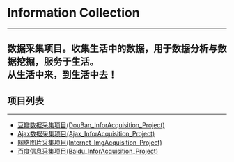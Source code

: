 # Information Collection
---
数据采集项目。收集生活中的数据，用于数据分析与数据挖掘，服务于生活。  
从生活中来，到生活中去！
---
## 项目列表
---
+ [豆瓣数据采集项目(DouBan_InforAcquisition_Project)](https://github.com/snailzzw/InforCollection/tree/master/DouBan_InforAcquisition_Project)
+ [Ajax数据采集项目(Ajax_InforAcquisition_Project)](https://github.com/snailzzw/InforCollection/tree/master/Ajax_InforAcquisition_Project)
+ [网络图片采集项目(Internet_ImgAcquisition_Project)](https://github.com/snailzzw/InforCollection/tree/master/Internet_ImgAcquisition_Project)
+ [百度信息采集项目(Baidu_InforAcquisition_Project)](https://github.com/snailzzw/InforCollection/tree/master/Baidu_InforAcquisition_Project)
  